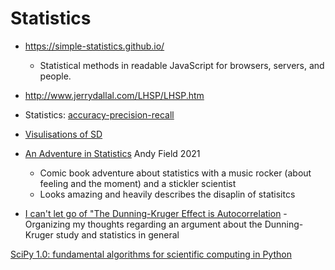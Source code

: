 Statistics
==========

* https://simple-statistics.github.io/
    * Statistical methods in readable JavaScript for browsers, servers, and people.

* http://www.jerrydallal.com/LHSP/LHSP.htm
* Statistics: [accuracy-precision-recall](https://blog.floydhub.com/a-pirates-guide-to-accuracy-precision-recall-and-other-scores/)
* [Visulisations of SD](https://rpsychologist.com/d3/cohend/)
* [An Adventure in Statistics](https://www.discoveringstatistics.com/books/an-adventure-in-statistics/) Andy Field 2021
    * Comic book adventure about statistics with a music rocker (about feeling and the moment) and a stickler scientist
    * Looks amazing and heavily describes the disaplin of statisitcs
* [I can't let go of "The Dunning-Kruger Effect is Autocorrelation](https://andersource.dev/2022/04/19/dk-autocorrelation.html) - Organizing my thoughts regarding an argument about the Dunning-Kruger study and statistics in general

[SciPy 1.0: fundamental algorithms for scientific computing in Python](https://www.nature.com/articles/s41592-019-0686-2)
